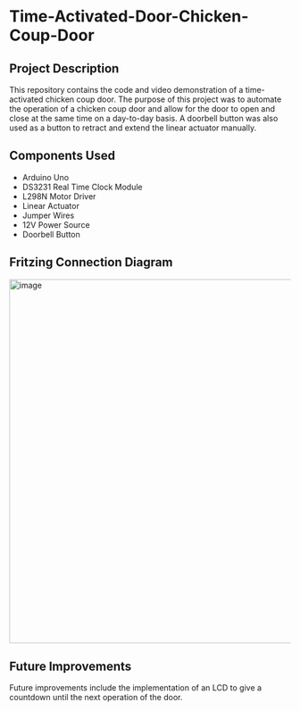 # Time-Activated-Door-Chicken-Coup-Door
## Project Description
This repository contains the code and video demonstration of a time-activated chicken coup door. The purpose of this project was to automate the operation of a chicken coup door and allow for the door to open and close at the same time on a day-to-day basis. A doorbell button was also used as a button to retract and extend the linear actuator manually.
## Components Used 
- Arduino Uno
- DS3231 Real Time Clock Module
- L298N Motor Driver
- Linear Actuator
- Jumper Wires
- 12V Power Source
- Doorbell Button
## Fritzing Connection Diagram
<img width="652" alt="image" src="https://user-images.githubusercontent.com/102427757/212816886-b234eed9-f73c-47c2-88c2-a939ae342bf7.png">

## Future Improvements
Future improvements include the implementation of an LCD to give a countdown until the next operation of the door.



